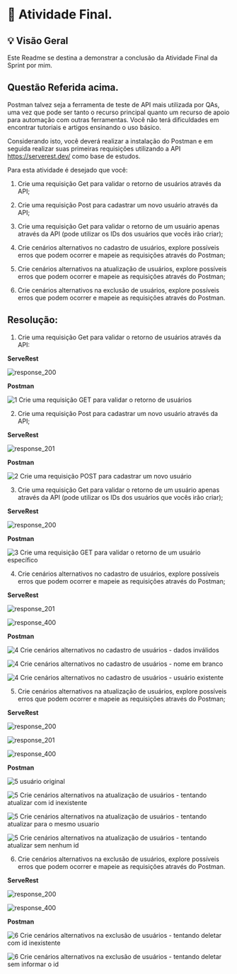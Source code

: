 # 🎯 Atividade Final.

## 💡 Visão Geral

Este Readme se destina a demonstrar a conclusão da Atividade Final da Sprint por mim.

## Questão Referida acima.

Postman talvez seja a ferramenta de teste de API mais utilizada por QAs, uma vez que pode ser tanto o recurso principal quanto um recurso de apoio para automação com outras ferramentas. Você não terá dificuldades em encontrar tutoriais e artigos ensinando o uso básico.

Considerando isto, você deverá realizar a instalação do Postman e em seguida realizar suas primeiras requisições utilizando a API https://serverest.dev/ como base de estudos.

Para esta atividade é desejado que você:

1) Crie uma requisição Get para validar o retorno de usuários através da API;

2) Crie uma requisição Post para cadastrar um novo usuário através da API;

3) Crie uma requisição Get para validar o retorno de um usuário apenas através da API (pode utilizar os IDs dos usuários que vocês irão criar);

4) Crie cenários alternativos no cadastro de usuários, explore possíveis erros que podem ocorrer e mapeie as requisições através do Postman;

5) Crie cenários alternativos na atualização de usuários, explore possíveis erros que podem ocorrer e mapeie as requisições através do Postman;

6) Crie cenários alternativos na exclusão de usuários, explore possíveis erros que podem ocorrer e mapeie as requisições através do Postman.


## Resolução:

1) Crie uma requisição Get para validar o retorno de usuários através da API:

**ServeRest**

![response_200](https://github.com/Gabriel-Simas/PB-Sprint-7_-Gabriel-Roberto-_Compass/assets/128181261/e792b935-3fef-4378-98c5-3ad1bd462251)

**Postman**

![1  Crie uma requisição GET para validar o retorno de usuários](https://github.com/Gabriel-Simas/PB-Sprint-7_-Gabriel-Roberto-_Compass/assets/128181261/a80fe6d5-6e59-4398-b00d-8bb5ff46bf85)

2) Crie uma requisição Post para cadastrar um novo usuário através da API;

**ServeRest**

![response_201](https://github.com/Gabriel-Simas/PB-Sprint-7_-Gabriel-Roberto-_Compass/assets/128181261/0b29e319-82fb-43b5-9f58-f16385e996e6)

**Postman**

![2  Crie uma requisição POST para cadastrar um novo usuário](https://github.com/Gabriel-Simas/PB-Sprint-7_-Gabriel-Roberto-_Compass/assets/128181261/439db525-052f-438e-8898-7019379a3d40)

3) Crie uma requisição Get para validar o retorno de um usuário apenas através da API (pode utilizar os IDs dos usuários que vocês irão criar);

**ServeRest**

![response_200](https://github.com/Gabriel-Simas/PB-Sprint-7_-Gabriel-Roberto-_Compass/assets/128181261/d7bb3664-6a27-4153-8073-5a9c6052a8b3)

**Postman**

![3  Crie uma requisição GET para validar o retorno de um usuário específico](https://github.com/Gabriel-Simas/PB-Sprint-7_-Gabriel-Roberto-_Compass/assets/128181261/78578177-64ba-46ab-a15c-645f98771ed3)

4) Crie cenários alternativos no cadastro de usuários, explore possíveis erros que podem ocorrer e mapeie as requisições através do Postman;

**ServeRest**

![response_201](https://github.com/Gabriel-Simas/PB-Sprint-7_-Gabriel-Roberto-_Compass/assets/128181261/c846dd49-c16b-4c51-8462-8c5e45ef805a)

![response_400](https://github.com/Gabriel-Simas/PB-Sprint-7_-Gabriel-Roberto-_Compass/assets/128181261/cc4067e7-1a51-46dd-bfca-ec805d081b51)

**Postman**

![4  Crie cenários alternativos no cadastro de usuários - dados inválidos](https://github.com/Gabriel-Simas/PB-Sprint-7_-Gabriel-Roberto-_Compass/assets/128181261/0288a133-4ca0-4174-ac85-2bbc16837c5f)

![4  Crie cenários alternativos no cadastro de usuários - nome em branco](https://github.com/Gabriel-Simas/PB-Sprint-7_-Gabriel-Roberto-_Compass/assets/128181261/0c512e11-5d85-48ca-bd50-f30eeaf461aa)

![4  Crie cenários alternativos no cadastro de usuários - usuário existente](https://github.com/Gabriel-Simas/PB-Sprint-7_-Gabriel-Roberto-_Compass/assets/128181261/e5678551-0c26-4088-9ca6-904c3b1cfb30)

5) Crie cenários alternativos na atualização de usuários, explore possíveis erros que podem ocorrer e mapeie as requisições através do Postman;

**ServeRest**

![response_200](https://github.com/Gabriel-Simas/PB-Sprint-7_-Gabriel-Roberto-_Compass/assets/128181261/f672e8bc-1d19-48bf-b526-1f5a87b929f8)

![response_201](https://github.com/Gabriel-Simas/PB-Sprint-7_-Gabriel-Roberto-_Compass/assets/128181261/e11d8193-a959-4ea3-9c49-a7c5edba0b74)

![response_400](https://github.com/Gabriel-Simas/PB-Sprint-7_-Gabriel-Roberto-_Compass/assets/128181261/3f686cb2-dae3-4d32-8bcd-04578d420e95)

**Postman**

![5  usuário original](https://github.com/Gabriel-Simas/PB-Sprint-7_-Gabriel-Roberto-_Compass/assets/128181261/7c99dac2-b584-4c6c-b779-75c9a11ee104)

![5  Crie cenários alternativos na atualização de usuários - tentando atualizar com id inexistente](https://github.com/Gabriel-Simas/PB-Sprint-7_-Gabriel-Roberto-_Compass/assets/128181261/63b11323-008f-4bff-8cb9-9c26d0aee752)

![5  Crie cenários alternativos na atualização de usuários - tentando atualizar para o mesmo usuario](https://github.com/Gabriel-Simas/PB-Sprint-7_-Gabriel-Roberto-_Compass/assets/128181261/106b00f6-74e1-435a-a998-80995135a8a1)

![5  Crie cenários alternativos na atualização de usuários - tentando atualizar sem nenhum id](https://github.com/Gabriel-Simas/PB-Sprint-7_-Gabriel-Roberto-_Compass/assets/128181261/1aaf6bd7-0fea-413b-8ce3-c692e5aa7dc0)

6) Crie cenários alternativos na exclusão de usuários, explore possíveis erros que podem ocorrer e mapeie as requisições através do Postman.

**ServeRest**

![response_200](https://github.com/Gabriel-Simas/PB-Sprint-7_-Gabriel-Roberto-_Compass/assets/128181261/94fee1eb-0993-4173-9803-f468fd1b5457)

![response_400](https://github.com/Gabriel-Simas/PB-Sprint-7_-Gabriel-Roberto-_Compass/assets/128181261/80a1f0d2-5268-4e3e-ac49-dc858894add3)

**Postman**

![6  Crie cenários alternativos na exclusão de usuários - tentando deletar com id inexistente](https://github.com/Gabriel-Simas/PB-Sprint-7_-Gabriel-Roberto-_Compass/assets/128181261/57428743-3dfa-40b8-89ac-f0e37636bc90)

![6  Crie cenários alternativos na exclusão de usuários - tentando deletar sem informar o id](https://github.com/Gabriel-Simas/PB-Sprint-7_-Gabriel-Roberto-_Compass/assets/128181261/c5cf99f9-778e-4560-b1a0-de3a1be9f045)
